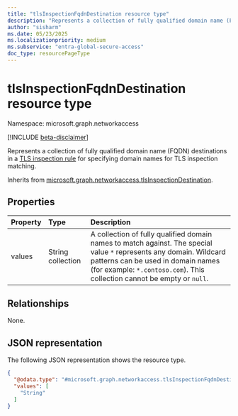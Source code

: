 ```yaml
---
title: "tlsInspectionFqdnDestination resource type"
description: "Represents a collection of fully qualified domain name (FQDN) destinations in a TLS inspection rule, allowing administrators to specify domain names for TLS inspection matching."
author: "sisharm"
ms.date: 05/23/2025
ms.localizationpriority: medium
ms.subservice: "entra-global-secure-access"
doc_type: resourcePageType
---
```


# tlsInspectionFqdnDestination resource type

Namespace: microsoft.graph.networkaccess

[!INCLUDE [beta-disclaimer](../../includes/beta-disclaimer.md)]

Represents a collection of fully qualified domain name (FQDN) destinations in a [TLS inspection rule](../resources/tlsinspectionrule.md) for specifying domain names for TLS inspection matching.

Inherits from [microsoft.graph.networkaccess.tlsInspectionDestination](../resources/networkaccess-tlsinspectiondestination.md).

## Properties
|Property|Type|Description|
|:---|:---|:---|
|values|String collection|A collection of fully qualified domain names to match against. The special value `*` represents any domain. Wildcard patterns can be used in domain names (for example: `*.contoso.com`). This collection cannot be empty or `null`.|

## Relationships
None.

## JSON representation
The following JSON representation shows the resource type.
<!-- {
  "blockType": "resource",
  "@odata.type": "microsoft.graph.networkaccess.tlsInspectionFqdnDestination"
}
-->
``` json
{
  "@odata.type": "#microsoft.graph.networkaccess.tlsInspectionFqdnDestination",
  "values": [
    "String"
  ]
}
```

